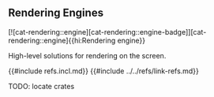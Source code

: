 ## Rendering Engines

[![cat-rendering::engine][cat-rendering::engine-badge]][cat-rendering::engine]{{hi:Rendering engine}}

High-level solutions for rendering on the screen.

{{#include refs.incl.md}}
{{#include ../../refs/link-refs.md}}

<div class="hidden">
TODO: locate crates
</div>
